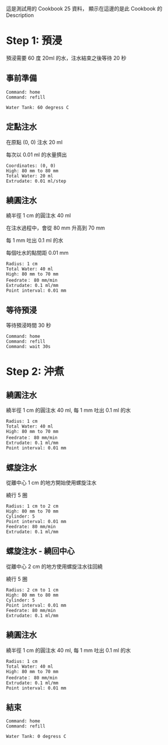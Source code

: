 
這是測試用的 Cookbook 25 資料，
顯示在這邊的是此 Cookbook 的 Description

# Step 1: 預浸

預浸需要 60 度 20ml 的水，注水結束之後等待 20 秒

## 事前準備

``` operations
Command: home
Command: refill
```

``` heat
Water Tank: 60 degress C
```
## 定點注水

在原點 (0, 0) 注水 20 ml

每次以 0.01 ml 的水量擠出

``` fixed_point
Coordinates: (0, 0)
High: 80 mm to 80 mm
Total Water: 20 ml
Extrudate: 0.01 ml/step
```

## 繞圓注水

繞半徑 1 cm 的圓注水 40 ml

在注水過程中，會從 80 mm 升高到 70 mm

每 1 mm 吐出 0.1 ml 的水

每個吐水的點間距 0.01 mm

``` circle
Radius: 1 cm
Total Water: 40 ml
High: 80 mm to 70 mm
Feedrate： 80 mm/min
Extrudate: 0.1 ml/mm
Point interval: 0.01 mm
```

## 等待預浸

等待預浸時間 30 秒

``` operations
Command: home
Command: refill
Command: wait 30s
```

# Step 2: 沖煮

## 繞圓注水

繞半徑 1 cm 的圓注水 40 ml, 每 1 mm 吐出 0.1 ml 的水

``` circle
Radius: 1 cm
Total Water: 40 ml
High: 80 mm to 70 mm
Feedrate： 80 mm/min
Extrudate: 0.1 ml/mm
Point interval: 0.01 mm
```

## 螺旋注水

從離中心 1 cm 的地方開始使用螺旋注水

繞行 5 圈

``` spiral
Radius: 1 cm to 2 cm
High: 80 mm to 70 mm
Cylinder: 5
Point interval: 0.01 mm
Feedrate: 80 mm/min
Extrudate: 0.1 ml/mm
```

## 螺旋注水 - 繞回中心

從離中心 2 cm 的地方使用螺旋注水往回繞

繞行 5 圈

``` spiral
Radius: 2 cm to 1 cm
High: 80 mm to 80 mm
Cylinder: 5
Point interval: 0.01 mm
Feedrate: 80 mm/min
Extrudate: 0.1 ml/mm
```

## 繞圓注水

繞半徑 1 cm 的圓注水 40 ml, 每 1 mm 吐出 0.1 ml 的水

``` circle
Radius: 1 cm
Total Water: 40 ml
High: 80 mm to 70 mm
Feedrate： 80 mm/min
Extrudate: 0.1 ml/mm
Point interval: 0.01 mm
```

## 結束

``` operations
Command: home
Command: refill
```

``` heat
Water Tank: 0 degress C
```
